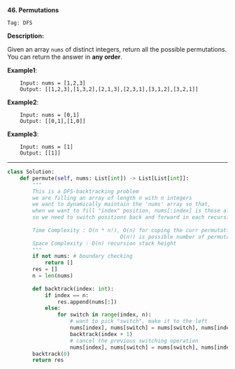 **46. Permutations**

```Tag: DFS```

**Description:**

Given an array ```nums``` of distinct integers, return all the possible permutations. You can return the answer in **any order**.

**Example1**:

        Input: nums = [1,2,3]
        Output: [[1,2,3],[1,3,2],[2,1,3],[2,3,1],[3,1,2],[3,2,1]]

**Example2**:

        Input: nums = [0,1]
        Output: [[0,1],[1,0]]

**Example3**:

        Input: nums = [1]
        Output: [[1]]

-----------

```python
class Solution:
    def permute(self, nums: List[int]) -> List[List[int]]:
        """
        This is a DFS-backtracking problem
        we are filling an array of length n with n integers
        we want to dynamically maintain the 'nums' array so that,
        when we want to fill "index" position, nums[:index] is those already picked
        so we need to switch positions back and forward in each recursion stack
        
        Time Complexity : O(n * n!), O(n) for coping the curr permutation to ans vector
                                    O(n!) is possible number of permutations we may generate
        Space Complexity : O(n) recursion stack height
        """
        if not nums: # boundary checking
            return []
        res = []
        n = len(nums)
        
        def backtrack(index: int):
            if index == n:
                res.append(nums[:])
            else:
                for switch in range(index, n):
                    # want to pick "switch", make it to the left
                    nums[index], nums[switch] = nums[switch], nums[index]
                    backtrack(index + 1)
                    # cancel the previous switching operation
                    nums[index], nums[switch] = nums[switch], nums[index]
        backtrack(0)
        return res
```
